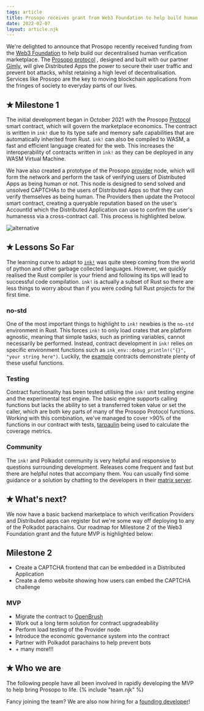```yaml
---
tags: article
title: Prosopo receives grant from Web3 Foundation to help build human verification marketplace for Substrate Parachains
date: 2022-02-07
layout: article.njk
---
```

We're delighted to announce that Prosopo recently received funding from the [Web3 Foundation](https://web3.foundation/)
to help build our decentralised human verification marketplace.
The [Prosopo protocol](https://github.com/prosopo-io/Grants-Program/blob/947a2c66134f6d6b5b0f9ed147dbf0f66c27f5ad/applications/prosopo.md#w3f-open-grant-proposal)
, designed and built with our partner [Gimly](https://gimly.io), will give Distributed Apps the power to secure their
user traffic and prevent bot attacks, whilst retaining a high level of decentralisation. Services like Prosopo are the
key to moving blockchain applications from the fringes of society to everyday parts of our lives.

## <span class="tickwhite">✭</span> Milestone 1

The initial development began in October 2021 with the Prosopo [Protocol](https://github.com/prosopo-io/protocol/)
smart contract, which will govern the marketplace economics. The contract is written in <code>ink!</code> due to its
type safe and memory safe capabilities that are automatically inherited from Rust. <code>ink!</code> can also be
compiled to WASM, a fast and efficient language created for the web. This increases the interoperability of contracts
written in
<code>ink!</code> as they can be deployed in any WASM Virtual Machine.

We have also created a prototype of the Prosopo [provider](https://github.com/prosopo-io/provider) node, which will form
the network and perform the task of verifying users of Distributed Apps as being human or not. This node is designed to
send solved and unsolved CAPTCHAs to the users of Distributed Apps so that they can verify themselves as being human.
The Providers then update the Protocol smart contract, creating a queryable reputation based on the user's AccountId
which the Distributed Application can use to confirm the user's humanesss via a cross-contract call. This process is
highlighted below.

<div class="article-image">
<div class="image-container">
<img class="img-fluid"
src="https://camo.githubusercontent.com/3c75b21f19abf3ff1263b73b9b1a4893041dc2082230b1436ec4af39ce26318b/68747470733a2f2f7777772e70726f736f706f2e696f2f696d672f6d61696e63617074636861666c6f772e6a7067"
alt="alternative">
</div>
</div>

## <span class="tickwhite">✭</span> Lessons So Far

The learning curve to adapt to [<code>ink!</code>](https://paritytech.github.io/ink-docs/) was quite steep coming from
the world of python and other garbage collected languages. However, we quickly realised the Rust compiler is your friend
and following its tips will lead to successful code compilation. <code>ink!</code> is actually a subset of Rust so there
are less things to worry about than if you were coding full Rust projects for the first time.

### no-std

One of the most important things to highlight to <code>ink!</code> newbies is the <code>no-std</code> environment in
Rust. This forces <code>ink!</code> to only load crates that are platform agnostic, meaning that simple tasks, such as
printing variables, cannot necessarily be performed. Instead, contract development in <code>ink!</code>
relies on specific environment functions such as <code>ink_env::debug_println!("{}", "your string here")</code>.
Luckily, the [example](https://github.com/paritytech/ink/blob/master/examples/erc20/lib.rs) contracts demonstrate plenty
of these useful functions.

### Testing

Contract functionality has been tested utilising the <code>ink!</code> unit testing engine and the experimental test
engine. The basic engine supports calling functions but lacks the ability to set a transferred token value or set the
caller, which are both key parts of many of the Prosopo Protocol functions. Working with this combination, we've managed
to cover >90% of the functions in our contract with tests, [tarpaulin](https://github.com/xd009642/tarpaulin) being used
to calculate the coverage metrics.

### Community

The <code>ink!</code> and Polkadot community is very helpful and responsive to questions surrounding development.
Releases come frequent and fast but there are helpful notes that accompany them. You can usually find some guidance or a
solution by chatting to the developers in their [matrix server](https://app.element.io/#/room/#ink:matrix.parity.io).

## <span class="tickwhite">✭</span> What's next?

We now have a basic backend marketplace to which verification Providers and Distributed apps can register but we're some
way off deploying to any of the Polkadot parachains. Our roadmap for Milestone 2 of the Web3 Foundation grant and the
future MVP is highlighted below:

## Milestone 2

<ul>
<li>Create a CAPTCHA frontend that can be embedded in a Distributed Application</li>
<li>Create a demo website showing how users can embed the CAPTCHA challenge</li>
</ul>

### MVP

<ul>
<li>Migrate the contract to <a href="https://github.com/Supercolony-net/openbrush-contracts/tree/main">OpenBrush</a>
</li>
<li>Work out a long term solution for contract upgradeability</li>
<li>Perform load testing of the Provider node</li>
<li>Introduce the economic governance system into the contract</li>
<li>Partner with Polkadot parachains to help prevent bots</li>
<li>+ many more!!!</li>
</ul>

## <span class="tickwhite">✭</span> Who we are

The following people have all been involved in rapidly developing the MVP to help bring Prosopo to life.
{% include "team.njk" %}

Fancy joining the team? We are also now hiring for
a [founding developer](/articles/prosopo-hiring-founding-software-engineer-developer)!

